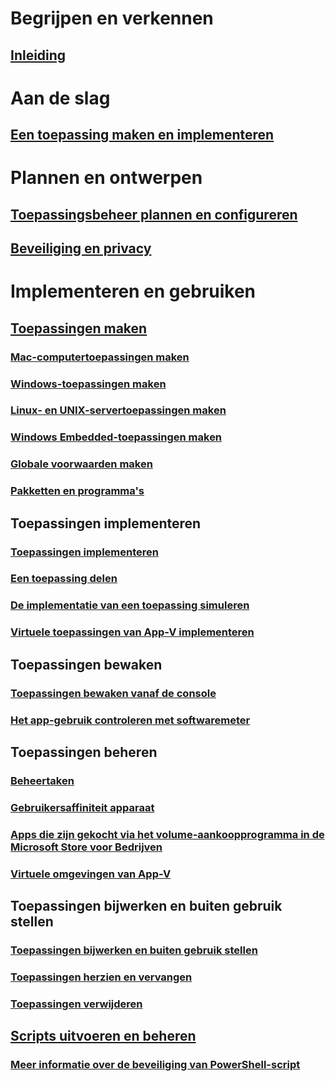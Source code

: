 # Begrijpen en verkennen
## [Inleiding](understand/introduction-to-application-management.md)

# Aan de slag
## [Een toepassing maken en implementeren](get-started/create-and-deploy-an-application.md)

# Plannen en ontwerpen
## [Toepassingsbeheer plannen en configureren](plan-design/plan-for-and-configure-application-management.md)
## [Beveiliging en privacy](plan-design/security-and-privacy-for-application-management.md)

# Implementeren en gebruiken

## [Toepassingen maken](deploy-use/create-applications.md)
### [Mac-computertoepassingen maken](get-started/creating-mac-computer-applications.md)
### [Windows-toepassingen maken](get-started/creating-windows-applications.md)
### [Linux- en UNIX-servertoepassingen maken](get-started/creating-linux-and-unix-server-applications.md)
### [Windows Embedded-toepassingen maken](get-started/creating-windows-embedded-applications.md)
### [Globale voorwaarden maken](deploy-use/create-global-conditions.md)
### [Pakketten en programma's](deploy-use/packages-and-programs.md)

## Toepassingen implementeren
### [Toepassingen implementeren](deploy-use/deploy-applications.md)
### [Een toepassing delen](deploy-use/share-applications.md)
### [De implementatie van een toepassing simuleren](deploy-use/simulate-application-deployments.md)
### [Virtuele toepassingen van App-V implementeren](get-started/deploying-app-v-virtual-applications.md)

## Toepassingen bewaken
### [Toepassingen bewaken vanaf de console](deploy-use/monitor-applications-from-the-console.md)
### [Het app-gebruik controleren met softwaremeter](deploy-use/monitor-app-usage-with-software-metering.md)

## Toepassingen beheren
### [Beheertaken](deploy-use/management-tasks-applications.md)
### [Gebruikersaffiniteit apparaat](deploy-use/link-users-and-devices-with-user-device-affinity.md)
### [Apps die zijn gekocht via het volume-aankoopprogramma in de Microsoft Store voor Bedrijven](deploy-use/manage-apps-from-the-windows-store-for-business.md)
### [Virtuele omgevingen van App-V](deploy-use/create-app-v-virtual-environments.md)

## Toepassingen bijwerken en buiten gebruik stellen
### [Toepassingen bijwerken en buiten gebruik stellen](deploy-use/update-and-retire-applications.md)
### [Toepassingen herzien en vervangen](deploy-use/revise-and-supersede-applications.md)
### [Toepassingen verwijderen](deploy-use/uninstall-applications.md)

## [Scripts uitvoeren en beheren](deploy-use/create-deploy-scripts.md)
### [Meer informatie over de beveiliging van PowerShell-script](deploy-use/learn-script-security.md)
